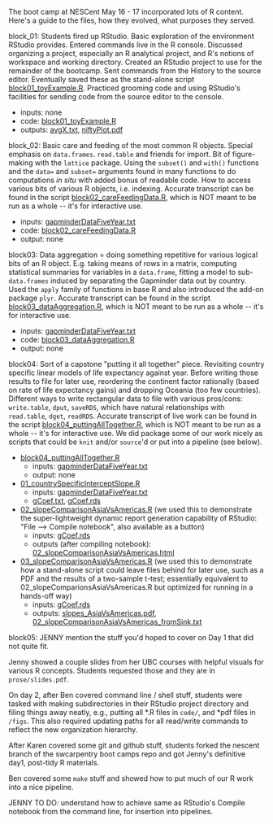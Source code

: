 The boot camp at NESCent May 16 - 17 incorporated lots of R content. Here's a guide to the files, how they evolved, what purposes they served.

block\_01: Students fired up RStudio. Basic exploration of the environment RStudio provides. Entered commands live in the R console. Discussed organizing a project, especially an R analytical project, and R's notions of workspace and working directory. Created an RStudio project to use for the remainder of the bootcamp. Sent commands from the History to the source editor. Eventually saved these as the stand-alone script [block01\_toyExample.R](https://github.com/jennybc/boot-camps/blob/2013-05-nescent/R/code/block01_toyExample.R). Practiced grooming code and using RStudio's facilities for sending code from the source editor to the console.
  * inputs: none
  * code: [block01\_toyExample.R](https://github.com/jennybc/boot-camps/blob/2013-05-nescent/R/code/block01_toyExample.R)
  * outputs: [avgX.txt](https://github.com/jennybc/boot-camps/blob/2013-05-nescent/R/results/avgX.txt), [niftyPlot.pdf](https://github.com/jennybc/boot-camps/blob/2013-05-nescent/R/figs/niftyPlot.pdf)
  
block\_02: Basic care and feeding of the most common R objects. Special emphasis on `data.frames`. `read.table` and friends for import. Bit of figure-making with the `lattice` package. Using the `subset()` and `with()` functions and the `data=` and `subset=` arguments found in many functions to do computations _in situ_ with added bonus of readable code. How to access various bits of various R objects, i.e. indexing. Accurate transcript can be found in the script [block02\_careFeedingData.R](https://github.com/jennybc/boot-camps/blob/2013-05-nescent/R/code/block02_careFeedingData.R), which is NOT meant to be run as a whole -- it's for interactive use.
  * inputs: [gapminderDataFiveYear.txt](https://github.com/jennybc/boot-camps/blob/2013-05-nescent/R/data/gapminderDataFiveYear.txt)
  * code: [block02\_careFeedingData.R](https://github.com/jennybc/boot-camps/blob/2013-05-nescent/R/code/block02_careFeedingData.R)
  * output: none
  
block03: Data aggregation = doing something repetitive for various logical bits of an R object. E.g. taking means of rows in a matrix, computing statistical summaries for variables in a `data.frame`, fitting a model to sub-`data.frames` induced by separating the Gapminder data out by country. Used the `apply` family of functions in base R and also introduced the add-on package `plyr`. Accurate transcript can be found in the script [block03\_dataAggregation.R](https://github.com/jennybc/boot-camps/blob/2013-05-nescent/R/code/block03_dataAggregation.R), which is NOT meant to be run as a whole -- it's for interactive use.
  * inputs: [gapminderDataFiveYear.txt](https://github.com/jennybc/boot-camps/blob/2013-05-nescent/R/data/gapminderDataFiveYear.txt)
  * code: [block03\_dataAggregation.R](https://github.com/jennybc/boot-camps/blob/2013-05-nescent/R/code/block03_dataAggregation.R)
  * output: none

block04: Sort of a capstone "putting it all together" piece. Revisiting country specific linear models of life expectancy against year. Before writing those results to file for later use, reordering the continent factor rationally (based on rate of life expectancy gains) and dropping Oceania (too few countries). Different ways to write rectangular data to file with various pros/cons: `write.table`, `dput`, `saveRDS`, which have natural relationships with `read.table`, `dget`, `readRDS`. Accurate transcript of live work can be found in the script [block04\_puttingAllTogether.R](https://github.com/jennybc/boot-camps/blob/2013-05-nescent/R/code/block04_puttingAllTogether.R), which is NOT meant to be run as a whole -- it's for interactive use. We did package some of our work nicely as scripts that could be `knit` and/or `source`'d or put into a pipeline (see below).
  * [block04\_puttingAllTogether.R](https://github.com/jennybc/boot-camps/blob/2013-05-nescent/R/code/block04_puttingAllTogether.R)
    - inputs: [gapminderDataFiveYear.txt](https://github.com/jennybc/boot-camps/blob/2013-05-nescent/R/data/gapminderDataFiveYear.txt)
    - output: none
  * [01\_countrySpecificInterceptSlope.R](https://github.com/jennybc/boot-camps/blob/2013-05-nescent/R/code/01_countrySpecificInterceptSlope.R)
    - inputs: [gapminderDataFiveYear.txt](https://github.com/jennybc/boot-camps/blob/2013-05-nescent/R/data/gapminderDataFiveYear.txt)
    - [gCoef.txt](https://github.com/jennybc/boot-camps/blob/2013-05-nescent/R/results/gCoef.txt), [gCoef.rds](https://github.com/jennybc/boot-camps/blob/2013-05-nescent/R/results/gCoef.rds)
  * [02\_slopeComparisonAsiaVsAmericas.R](https://github.com/jennybc/boot-camps/blob/2013-05-nescent/R/code/01_countrySpecificInterceptSlope.R) (we used this to demonstrate the super-lightweight dynamic report generation capability of RStudio: "File --> Compile notebook", also available as a button)
    - inputs: [gCoef.rds](https://github.com/jennybc/boot-camps/blob/2013-05-nescent/R/results/gCoef.rds)
    - outputs (after compiling notebook): [02_slopeComparisonAsiaVsAmericas.html](https://github.com/jennybc/boot-camps/blob/2013-05-nescent/R/prose/02_slopeComparisonAsiaVsAmericas.html)
  * [03\_slopeComparisonAsiaVsAmericas.R](https://github.com/jennybc/boot-camps/blob/2013-05-nescent/R/code/03_slopeComparisonAsiaVsAmericas.R) (we used this to demonstrate how a stand-alone script could leave files behind for later use, such as a PDF and the results of a two-sample t-test; essentially equivalent to 02\_slopeComparionsAsiaVsAmericas.R but optimized for running in a hands-off way)
      - inputs: [gCoef.rds](https://github.com/jennybc/boot-camps/blob/2013-05-nescent/R/results/gCoef.rds)
      - outputs: [slopes_AsiaVsAmericas.pdf](https://github.com/jennybc/boot-camps/blob/2013-05-nescent/R/figs/slopes_AsiaVsAmericans.pdf), [02_slopeComparisonAsiaVsAmericas_fromSink.txt](https://github.com/jennybc/boot-camps/blob/2013-05-nescent/R/prose/02_slopeComparisonAsiaVsAmericas_fromSink.txt)
      
block05: JENNY mention the stuff you'd hoped to cover on Day 1 that did not quite fit.

Jenny showed a couple slides from her UBC courses with helpful visuals for various R concepts. Students requested those and they are in `prose/slides.pdf`.

On day 2, after Ben covered command line / shell stuff, students were tasked with making subdirectories in their RStudio project directory and filing things away neatly, e.g., putting all *.R files in `code/`, and *pdf files in `/figs`. This also required updating paths for all read/write commands to reflect the new organization hierarchy.

After Karen covered some git and github stuff, students forked the nescent branch of the swcarpentry boot camps repo and got Jenny's definitive day1, post-tidy R materials.

Ben covered some `make` stuff and showed how to put much of our R work into a nice pipeline.

JENNY TO DO: understand how to achieve same as RStudio's Compile notebook from the command line, for insertion into pipelines.
